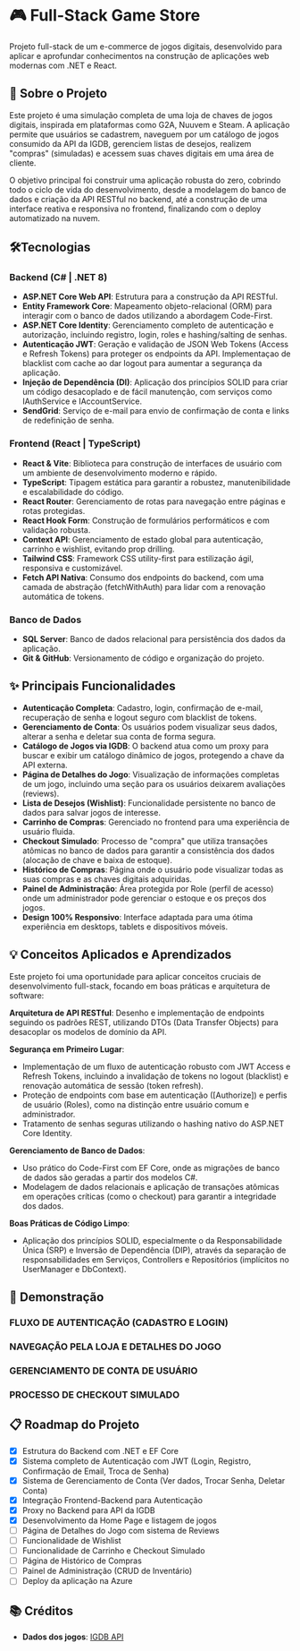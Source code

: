 # 🎮 Full-Stack Game Store

Projeto full-stack de um e-commerce de jogos digitais, desenvolvido para aplicar e aprofundar conhecimentos na construção de aplicações web modernas com .NET e React.

## 🚀 Sobre o Projeto

Este projeto é uma simulação completa de uma loja de chaves de jogos digitais, inspirada em plataformas como G2A, Nuuvem e Steam. A aplicação permite que usuários se cadastrem, naveguem por um catálogo de jogos consumido da API da IGDB, gerenciem listas de desejos, realizem "compras" (simuladas) e acessem suas chaves digitais em uma área de cliente.

O objetivo principal foi construir uma aplicação robusta do zero, cobrindo todo o ciclo de vida do desenvolvimento, desde a modelagem do banco de dados e criação da API RESTful no backend, até a construção de uma interface reativa e responsiva no frontend, finalizando com o deploy automatizado na nuvem.

## 🛠️Tecnologias

### Backend (C# | .NET 8)

- **ASP.NET Core Web API**: Estrutura para a construção da API RESTful.
- **Entity Framework Core**: Mapeamento objeto-relacional (ORM) para interagir com o banco de dados utilizando a abordagem Code-First.
- **ASP.NET Core Identity**: Gerenciamento completo de autenticação e autorização, incluindo registro, login, roles e hashing/salting de senhas.
- **Autenticação JWT**: Geração e validação de JSON Web Tokens (Access e Refresh Tokens) para proteger os endpoints da API. Implementaçao de blacklist com cache ao dar logout para aumentar a segurança da aplicação.
- **Injeção de Dependência (DI)**: Aplicação dos princípios SOLID para criar um código desacoplado e de fácil manutenção, com serviços como IAuthService e IAccountService.
- **SendGrid**: Serviço de e-mail para envio de confirmação de conta e links de redefinição de senha.

### Frontend (React | TypeScript)

- **React & Vite**: Biblioteca para construção de interfaces de usuário com um ambiente de desenvolvimento moderno e rápido.
- **TypeScript**: Tipagem estática para garantir a robustez, manutenibilidade e escalabilidade do código.
- **React Router**: Gerenciamento de rotas para navegação entre páginas e rotas protegidas.
- **React Hook Form**: Construção de formulários performáticos e com validação robusta.
- **Context API**: Gerenciamento de estado global para autenticação, carrinho e wishlist, evitando prop drilling.
- **Tailwind CSS**: Framework CSS utility-first para estilização ágil, responsiva e customizável.
- **Fetch API Nativa**: Consumo dos endpoints do backend, com uma camada de abstração (fetchWithAuth) para lidar com a renovação automática de tokens.

### Banco de Dados

- **SQL Server**: Banco de dados relacional para persistência dos dados da aplicação.
- **Git & GitHub**: Versionamento de código e organização do projeto.

## ✨ Principais Funcionalidades

- **Autenticação Completa**: Cadastro, login, confirmação de e-mail, recuperação de senha e logout seguro com blacklist de tokens.
- **Gerenciamento de Conta**: Os usuários podem visualizar seus dados, alterar a senha e deletar sua conta de forma segura.
- **Catálogo de Jogos via IGDB**: O backend atua como um proxy para buscar e exibir um catálogo dinâmico de jogos, protegendo a chave da API externa.
- **Página de Detalhes do Jogo**: Visualização de informações completas de um jogo, incluindo uma seção para os usuários deixarem avaliações (reviews).
- **Lista de Desejos (Wishlist)**: Funcionalidade persistente no banco de dados para salvar jogos de interesse.
- **Carrinho de Compras**: Gerenciado no frontend para uma experiência de usuário fluida.
- **Checkout Simulado**: Processo de "compra" que utiliza transações atômicas no banco de dados para garantir a consistência dos dados (alocação de chave e baixa de estoque).
- **Histórico de Compras**: Página onde o usuário pode visualizar todas as suas compras e as chaves digitais adquiridas.
- **Painel de Administração**: Área protegida por Role (perfil de acesso) onde um administrador pode gerenciar o estoque e os preços dos jogos.
- **Design 100% Responsivo**: Interface adaptada para uma ótima experiência em desktops, tablets e dispositivos móveis.

## 💡 Conceitos Aplicados e Aprendizados

Este projeto foi uma oportunidade para aplicar conceitos cruciais de desenvolvimento full-stack, focando em boas práticas e arquitetura de software:

**Arquitetura de API RESTful**: Desenho e implementação de endpoints seguindo os padrões REST, utilizando DTOs (Data Transfer Objects) para desacoplar os modelos de domínio da API.

**Segurança em Primeiro Lugar**:
- Implementação de um fluxo de autenticação robusto com JWT Access e Refresh Tokens, incluindo a invalidação de tokens no logout (blacklist) e renovação automática de sessão (token refresh).
- Proteção de endpoints com base em autenticação ([Authorize]) e perfis de usuário (Roles), como na distinção entre usuário comum e administrador.
- Tratamento de senhas seguras utilizando o hashing nativo do ASP.NET Core Identity.

**Gerenciamento de Banco de Dados**:
- Uso prático do Code-First com EF Core, onde as migrações de banco de dados são geradas a partir dos modelos C#.
- Modelagem de dados relacionais e aplicação de transações atômicas em operações críticas (como o checkout) para garantir a integridade dos dados.

**Boas Práticas de Código Limpo**:
- Aplicação dos princípios SOLID, especialmente o da Responsabilidade Única (SRP) e Inversão de Dependência (DIP), através da separação de responsabilidades em Serviços, Controllers e Repositórios (implícitos no UserManager e DbContext).


## 📱 Demonstração


### FLUXO DE AUTENTICAÇÃO (CADASTRO E LOGIN)


### NAVEGAÇÃO PELA LOJA E DETALHES DO JOGO


### GERENCIAMENTO DE CONTA DE USUÁRIO


### PROCESSO DE CHECKOUT SIMULADO


## 📋 Roadmap do Projeto

- [x] Estrutura do Backend com .NET  e EF Core
- [x] Sistema completo de Autenticação com JWT (Login, Registro, Confirmação de Email, Troca de Senha)
- [x] Sistema de Gerenciamento de Conta (Ver dados, Trocar Senha, Deletar Conta)
- [x] Integração Frontend-Backend para Autenticação
- [X] Proxy no Backend para API da IGDB
- [X] Desenvolvimento da Home Page e listagem de jogos
- [ ] Página de Detalhes do Jogo com sistema de Reviews
- [ ] Funcionalidade de Wishlist
- [ ] Funcionalidade de Carrinho e Checkout Simulado
- [ ] Página de Histórico de Compras
- [ ] Painel de Administração (CRUD de Inventário)
- [ ] Deploy da aplicação na Azure

## 📚 Créditos

- **Dados dos jogos**: [IGDB API](https://www.igdb.com/api)
